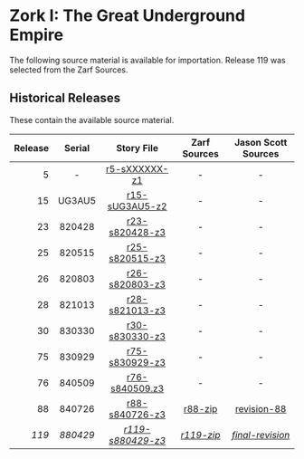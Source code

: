 # Zork I: The Great Underground Empire

The following source material is available for importation. Release 119 was selected from the Zarf Sources.

## Historical Releases

These contain the available source material.

| Release | Serial | Story File        | Zarf Sources | Jason Scott Sources |
| -------:|:------:|:-----------------:|:------------:|:-------------------:|
|       5 |   -    |   [r5-sXXXXXX-z1] |      -       |          -          |
|      15 | UG3AU5 |  [r15-sUG3AU5-z2] |      -       |          -          |
|      23 | 820428 |  [r23-s820428-z3] |      -       |          -          |
|      25 | 820515 |  [r25-s820515-z3] |      -       |          -          |
|      26 | 820803 |  [r26-s820803-z3] |      -       |          -          |
|      28 | 821013 |  [r28-s821013-z3] |      -       |          -          |
|      30 | 830330 |  [r30-s830330-z3] |      -       |          -          |
|      75 | 830929 |  [r75-s830929-z3] |      -       |          -          |
|      76 | 840509 |  [r76-s840509.z3] |      -       |          -          |
|      88 | 840726 |  [r88-s840726-z3] |    [r88-zip] |       [revision-88] |
|   *119* |*880429*|*[r119-s880429-z3]*|  *[r119-zip]*|   *[final-revision]*|

[r5-sXXXXXX-z1]: https://eblong.com/infocom/gamefiles/zork1-r5-sXXXXXX.z1
[r15-sUG3AU5-z2]: https://eblong.com/infocom/gamefiles/zork1-r15-sUG3AU5.z2
[r23-s820428-z3]: https://eblong.com/infocom/gamefiles/zork1-r23-s820428.z3
[r25-s820515-z3]: https://eblong.com/infocom/gamefiles/zork1-r25-s820515.z3
[r26-s820803-z3]: https://eblong.com/infocom/gamefiles/zork1-r26-s820803.z3
[r28-s821013-z3]: https://eblong.com/infocom/gamefiles/zork1-r28-s821013.z3
[r30-s830330-z3]: https://eblong.com/infocom/gamefiles/zork1-r30-s830330.z3
[r75-s830929-z3]: https://eblong.com/infocom/gamefiles/zork1-r75-s830929.z3
[r76-s840509.z3]: https://eblong.com/infocom/gamefiles/zork1-r76-s840509.z3

[r88-s840726-z3]: https://eblong.com/infocom/gamefiles/zork1-r88-s840726.z3
[r88-zip]: https://eblong.com/infocom/sources/zork1-r88.zip
[revision-88]: https://github.com/historicalsource/zork1/tree/34cc828c4fa3b5e2581ea24c43bb8acb386d25d0

[r119-s880429-z3]: https://eblong.com/infocom/gamefiles/zork1-r119-s880429.z3
[r119-zip]: https://eblong.com/infocom/sources/zork1-r119.zip
[final-revision]: https://github.com/historicalsource/zork1/tree/87a3b787d166a441cab8d89d87f9a3753d40daa8
